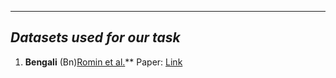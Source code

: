 -----------------------------------------
***Datasets used for our task***
------------------------------------------
1. **Bengali**
   (Bn)[Romin et al.](https://arxiv.org/ftp/arxiv/papers/2012/2012.09686.pdf)** Paper: [Link](https://arxiv.org/ftp/arxiv/papers/2012/2012.09686.pdf)
